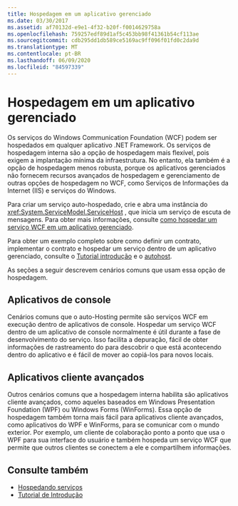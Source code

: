 ```yaml
---
title: Hospedagem em um aplicativo gerenciado
ms.date: 03/30/2017
ms.assetid: af70132d-e9e1-4f32-b20f-f0014629758a
ms.openlocfilehash: 759257edf89d1af5c453bb98f41361b54cf113ae
ms.sourcegitcommit: cdb295dd1db589ce5169ac9ff096f01fd0c2da9d
ms.translationtype: MT
ms.contentlocale: pt-BR
ms.lasthandoff: 06/09/2020
ms.locfileid: "84597339"
---
```

# <a name="hosting-in-a-managed-application"></a>Hospedagem em um aplicativo gerenciado
Os serviços do Windows Communication Foundation (WCF) podem ser hospedados em qualquer aplicativo .NET Framework. Os serviços de hospedagem interna são a opção de hospedagem mais flexível, pois exigem a implantação mínima da infraestrutura. No entanto, ela também é a opção de hospedagem menos robusta, porque os aplicativos gerenciados não fornecem recursos avançados de hospedagem e gerenciamento de outras opções de hospedagem no WCF, como Serviços de Informações da Internet (IIS) e serviços do Windows.  
  
 Para criar um serviço auto-hospedado, crie e abra uma instância do <xref:System.ServiceModel.ServiceHost> , que inicia um serviço de escuta de mensagens. Para obter mais informações, consulte [como hospedar um serviço WCF em um aplicativo gerenciado](../how-to-host-a-wcf-service-in-a-managed-application.md).  
  
 Para obter um exemplo completo sobre como definir um contrato, implementar o contrato e hospedar um serviço dentro de um aplicativo gerenciado, consulte o [Tutorial introdução](../getting-started-tutorial.md) e o [autohost](../samples/self-host.md).  
  
 As seções a seguir descrevem cenários comuns que usam essa opção de hospedagem.  
  
## <a name="console-applications"></a>Aplicativos de console  
 Cenários comuns que o auto-Hosting permite são serviços WCF em execução dentro de aplicativos de console. Hospedar um serviço WCF dentro de um aplicativo de console normalmente é útil durante a fase de desenvolvimento do serviço. Isso facilita a depuração, fácil de obter informações de rastreamento do para descobrir o que está acontecendo dentro do aplicativo e é fácil de mover ao copiá-los para novos locais.  
  
## <a name="rich-client-applications"></a>Aplicativos cliente avançados  
 Outros cenários comuns que a hospedagem interna habilita são aplicativos cliente avançados, como aqueles baseados em Windows Presentation Foundation (WPF) ou Windows Forms (WinForms). Essa opção de hospedagem também torna mais fácil para aplicativos cliente avançados, como aplicativos do WPF e WinForms, para se comunicar com o mundo exterior. Por exemplo, um cliente de colaboração ponto a ponto que usa o WPF para sua interface do usuário e também hospeda um serviço WCF que permite que outros clientes se conectem a ele e compartilhem informações.  
  
## <a name="see-also"></a>Consulte também

- [Hospedando serviços](../hosting-services.md)
- [Tutorial de Introdução](../getting-started-tutorial.md)
